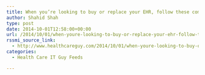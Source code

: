 ```yaml
---
title: When you’re looking to buy or replace your EHR, follow these common sense Dos and Don’ts for comparing EHR software
author: Shahid Shah
type: post
date: 2014-10-01T12:58:00+00:00
url: /2014/10/01/when-youre-looking-to-buy-or-replace-your-ehr-follow-these-common-sense-dos-and-donts-for-comparing-ehr-software-2/
rssmi_source_link:
  - http://www.healthcareguy.com/2014/10/01/when-youre-looking-to-buy-or-replace-your-ehr-follow-these-common-sense-dos-and-donts-for-comparing-ehr-software/
categories:
  - Health Care IT Guy Feeds

---
```

